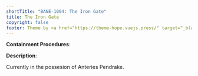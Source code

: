 ```yaml
---
shortTitle: "BANE-1004: The Iron Gate"
title: The Iron Gate
copyright: false
footer: Theme by <a href="https://theme-hope.vuejs.press/" target="_blank">VuePress Theme Hope</a> | MIT Licensed, Copyright © 2019-present Mr.Hope
---
```


<ContainmentHeader baneid="1004" containment="safe" disruption="safe" risk="safe" securityLevel="1" />

**Containment Procedures**: 

**Description**: 

Currently in the possesion of Anteries Pendrake.